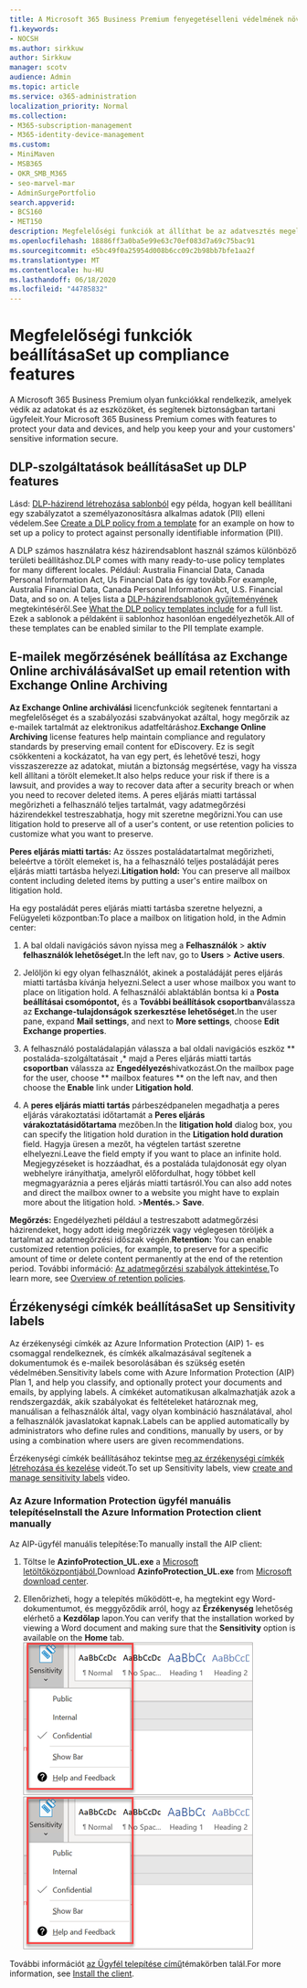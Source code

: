 ```yaml
---
title: A Microsoft 365 Business Premium fenyegetéselleni védelmének növelése
f1.keywords:
- NOCSH
ms.author: sirkkuw
author: Sirkkuw
manager: scotv
audience: Admin
ms.topic: article
ms.service: o365-administration
localization_priority: Normal
ms.collection:
- M365-subscription-management
- M365-identity-device-management
ms.custom:
- MiniMaven
- MSB365
- OKR_SMB_M365
- seo-marvel-mar
- AdminSurgePortfolio
search.appverid:
- BCS160
- MET150
description: Megfelelőségi funkciók at állíthat be az adatvesztés megelőzése és az ügyfelek bizalmas adatainak biztonsága érdekében.
ms.openlocfilehash: 18886ff3a0ba5e99e63c70ef083d7a69c75bac91
ms.sourcegitcommit: e5bc49f0a25954d008b6cc09c2b98bb7bfe1aa2f
ms.translationtype: MT
ms.contentlocale: hu-HU
ms.lasthandoff: 06/18/2020
ms.locfileid: "44785832"
---
```

# <a name="set-up-compliance-features"></a><span data-ttu-id="d57a6-103">Megfelelőségi funkciók beállítása</span><span class="sxs-lookup"><span data-stu-id="d57a6-103">Set up compliance features</span></span>

<span data-ttu-id="d57a6-104">A Microsoft 365 Business Premium olyan funkciókkal rendelkezik, amelyek védik az adatokat és az eszközöket, és segítenek biztonságban tartani ügyfeleit.</span><span class="sxs-lookup"><span data-stu-id="d57a6-104">Your Microsoft 365 Business Premium comes with features to protect your data and devices, and help you keep your and your customers' sensitive information secure.</span></span>

## <a name="set-up-dlp-features"></a><span data-ttu-id="d57a6-105">DLP-szolgáltatások beállítása</span><span class="sxs-lookup"><span data-stu-id="d57a6-105">Set up DLP features</span></span>

<span data-ttu-id="d57a6-106">Lásd: [DLP-házirend létrehozása sablonból](https://docs.microsoft.com/microsoft-365/compliance/create-a-dlp-policy-from-a-template) egy példa, hogyan kell beállítani egy szabályzatot a személyazonosításra alkalmas adatok (PII) elleni védelem.</span><span class="sxs-lookup"><span data-stu-id="d57a6-106">See [Create a DLP policy from a template](https://docs.microsoft.com/microsoft-365/compliance/create-a-dlp-policy-from-a-template) for an example on how to set up a policy to protect against personally identifiable information (PII).</span></span> 
  
<span data-ttu-id="d57a6-107">A DLP számos használatra kész házirendsablont használ számos különböző területi beállításhoz.</span><span class="sxs-lookup"><span data-stu-id="d57a6-107">DLP comes with many ready-to-use policy templates for many different locales.</span></span> <span data-ttu-id="d57a6-108">Például: Australia Financial Data, Canada Personal Information Act, Us Financial Data és így tovább.</span><span class="sxs-lookup"><span data-stu-id="d57a6-108">For example, Australia Financial Data, Canada Personal Information Act, U.S. Financial Data, and so on.</span></span> <span data-ttu-id="d57a6-109">A teljes lista a [DLP-házirendsablonok gyűjteményének](https://docs.microsoft.com/microsoft-365/compliance/what-the-dlp-policy-templates-include) megtekintéséről.</span><span class="sxs-lookup"><span data-stu-id="d57a6-109">See [What the DLP policy templates include](https://docs.microsoft.com/microsoft-365/compliance/what-the-dlp-policy-templates-include) for a full list.</span></span> <span data-ttu-id="d57a6-110">Ezek a sablonok a példaként ii sablonhoz hasonlóan engedélyezhetők.</span><span class="sxs-lookup"><span data-stu-id="d57a6-110">All of these templates can be enabled similar to the PII template example.</span></span> 
  
## <a name="set-up-email-retention-with-exchange-online-archiving"></a><span data-ttu-id="d57a6-111">E-mailek megőrzésének beállítása az Exchange Online archiválásával</span><span class="sxs-lookup"><span data-stu-id="d57a6-111">Set up email retention with Exchange Online Archiving</span></span>

 <span data-ttu-id="d57a6-112">**Az Exchange Online archiválási** licencfunkciók segítenek fenntartani a megfelelőséget és a szabályozási szabványokat azáltal, hogy megőrzik az e-mailek tartalmát az elektronikus adatfeltáráshoz.</span><span class="sxs-lookup"><span data-stu-id="d57a6-112">**Exchange Online Archiving** license features help maintain compliance and regulatory standards by preserving email content for eDiscovery.</span></span> <span data-ttu-id="d57a6-113">Ez is segít csökkenteni a kockázatot, ha van egy pert, és lehetővé teszi, hogy visszaszerezze az adatokat, miután a biztonság megsértése, vagy ha vissza kell állítani a törölt elemeket.</span><span class="sxs-lookup"><span data-stu-id="d57a6-113">It also helps reduce your risk if there is a lawsuit, and provides a way to recover data after a security breach or when you need to recover deleted items.</span></span> <span data-ttu-id="d57a6-114">A peres eljárás miatti tartással megőrizheti a felhasználó teljes tartalmát, vagy adatmegőrzési házirendekkel testreszabhatja, hogy mit szeretne megőrizni.</span><span class="sxs-lookup"><span data-stu-id="d57a6-114">You can use litigation hold to preserve all of a user's content, or use retention policies to customize what you want to preserve.</span></span>
  
<span data-ttu-id="d57a6-115">**Peres eljárás miatti tartás:** Az összes postaládatartalmat megőrizheti, beleértve a törölt elemeket is, ha a felhasználó teljes postaládáját peres eljárás miatti tartásba helyezi.</span><span class="sxs-lookup"><span data-stu-id="d57a6-115">**Litigation hold:** You can preserve all mailbox content including deleted items by putting a user's entire mailbox on litigation hold.</span></span> 
    
<span data-ttu-id="d57a6-116">Ha egy postaládát peres eljárás miatti tartásba szeretne helyezni, a Felügyeleti központban:</span><span class="sxs-lookup"><span data-stu-id="d57a6-116">To place a mailbox on litigation hold, in the Admin center:</span></span>
    
1. <span data-ttu-id="d57a6-117">A bal oldali navigációs sávon nyissa meg a **Felhasználók** \> **aktív felhasználók lehetőséget.**</span><span class="sxs-lookup"><span data-stu-id="d57a6-117">In the left nav, go to **Users** \> **Active users**.</span></span>
    
2. <span data-ttu-id="d57a6-118">Jelöljön ki egy olyan felhasználót, akinek a postaládáját peres eljárás miatti tartásba kívánja helyezni.</span><span class="sxs-lookup"><span data-stu-id="d57a6-118">Select a user whose mailbox you want to place on litigation hold.</span></span> <span data-ttu-id="d57a6-119">A felhasználói ablaktáblán bontsa ki a **Posta beállításai csomópontot,** és a **További beállítások csoportban**válassza az **Exchange-tulajdonságok szerkesztése lehetőséget.**</span><span class="sxs-lookup"><span data-stu-id="d57a6-119">In the user pane, expand **Mail settings**, and next to **More settings**, choose **Edit Exchange properties**.</span></span>
    
3. <span data-ttu-id="d57a6-120">A felhasználó postaládalapján válassza a bal oldali navigációs eszköz \*\* postaláda-szolgáltatásait ,\* majd a Peres eljárás miatti tartás **csoportban** válassza az **Engedélyezés**hivatkozást.</span><span class="sxs-lookup"><span data-stu-id="d57a6-120">On the mailbox page for the user, choose \*\* mailbox features \*\* on the left nav, and then choose the **Enable** link under **Litigation hold**.</span></span>
    
4. <span data-ttu-id="d57a6-121">A **peres eljárás miatti tartás** párbeszédpanelen megadhatja a peres eljárás várakoztatási időtartamát a **Peres eljárás várakoztatásidőtartama** mezőben.</span><span class="sxs-lookup"><span data-stu-id="d57a6-121">In the **litigation hold** dialog box, you can specify the litigation hold duration in the **Litigation hold duration** field.</span></span> <span data-ttu-id="d57a6-122">Hagyja üresen a mezőt, ha végtelen tartást szeretne elhelyezni.</span><span class="sxs-lookup"><span data-stu-id="d57a6-122">Leave the field empty if you want to place an infinite hold.</span></span> <span data-ttu-id="d57a6-123">Megjegyzéseket is hozzáadhat, és a postaláda tulajdonosát egy olyan webhelyre irányíthatja, amelyről előfordulhat, hogy többet kell megmagyaráznia a peres eljárás miatti tartásról.</span><span class="sxs-lookup"><span data-stu-id="d57a6-123">You can also add notes and direct the mailbox owner to a website you might have to explain more about the litigation hold.</span></span> <span data-ttu-id="d57a6-124">\>**Mentés.**</span><span class="sxs-lookup"><span data-stu-id="d57a6-124">\> **Save**.</span></span>
    
<span data-ttu-id="d57a6-125">**Megőrzés:** Engedélyezheti például a testreszabott adatmegőrzési házirendeket, hogy adott ideig megőrizzék vagy véglegesen töröljék a tartalmat az adatmegőrzési időszak végén.</span><span class="sxs-lookup"><span data-stu-id="d57a6-125">**Retention:** You can enable customized retention policies, for example, to preserve for a specific amount of time or delete content permanently at the end of the retention period.</span></span> <span data-ttu-id="d57a6-126">További információ: [Az adatmegőrzési szabályok áttekintése.](https://docs.microsoft.com/microsoft-365/compliance/retention-policies)</span><span class="sxs-lookup"><span data-stu-id="d57a6-126">To learn more, see [Overview of retention policies](https://docs.microsoft.com/microsoft-365/compliance/retention-policies).</span></span>

## <a name="set-up-sensitivity-labels"></a><span data-ttu-id="d57a6-127">Érzékenységi címkék beállítása</span><span class="sxs-lookup"><span data-stu-id="d57a6-127">Set up Sensitivity labels</span></span>

<span data-ttu-id="d57a6-128">Az érzékenységi címkék az Azure Information Protection (AIP) 1- es csomaggal rendelkeznek, és címkék alkalmazásával segítenek a dokumentumok és e-mailek besorolásában és szükség esetén védelmében.</span><span class="sxs-lookup"><span data-stu-id="d57a6-128">Sensitivity labels come with Azure Information Protection (AIP) Plan 1, and help you classify, and optionally protect your documents and emails, by applying labels.</span></span> <span data-ttu-id="d57a6-129">A címkéket automatikusan alkalmazhatják azok a rendszergazdák, akik szabályokat és feltételeket határoznak meg, manuálisan a felhasználók által, vagy olyan kombináció használatával, ahol a felhasználók javaslatokat kapnak.</span><span class="sxs-lookup"><span data-stu-id="d57a6-129">Labels can be applied automatically by administrators who define rules and conditions, manually by users, or by using a combination where users are given recommendations.</span></span>

<span data-ttu-id="d57a6-130">Érzékenységi címkék beállításához tekintse [meg az érzékenységi címkék létrehozása és kezelése](https://support.microsoft.com/office/2fb96b54-7dd2-4f0c-ac8d-170790d4b8b9) videót.</span><span class="sxs-lookup"><span data-stu-id="d57a6-130">To set up Sensitivity labels, view [create and manage sensitivity labels](https://support.microsoft.com/office/2fb96b54-7dd2-4f0c-ac8d-170790d4b8b9) video.</span></span>



### <a name="install-the-azure-information-protection-client-manually"></a><span data-ttu-id="d57a6-131">Az Azure Information Protection ügyfél manuális telepítése</span><span class="sxs-lookup"><span data-stu-id="d57a6-131">Install the Azure Information Protection client manually</span></span>

<span data-ttu-id="d57a6-132">Az AIP-ügyfél manuális telepítése:</span><span class="sxs-lookup"><span data-stu-id="d57a6-132">To manually install the AIP client:</span></span>

1. <span data-ttu-id="d57a6-133">Töltse le **AzinfoProtection_UL.exe** a [Microsoft letöltőközpontjából.](https://www.microsoft.com/download/details.aspx?id=53018)</span><span class="sxs-lookup"><span data-stu-id="d57a6-133">Download **AzinfoProtection_UL.exe** from [Microsoft download center](https://www.microsoft.com/download/details.aspx?id=53018).</span></span>
 
2. <span data-ttu-id="d57a6-134">Ellenőrizheti, hogy a telepítés működött-e, ha megtekint egy Word-dokumentumot, és meggyőződik arról, hogy az **Érzékenység** lehetőség elérhető a **Kezdőlap** lapon.</span><span class="sxs-lookup"><span data-stu-id="d57a6-134">You can verify that the installation worked by viewing a Word document and making sure that the **Sensitivity** option is available on the **Home** tab.</span></span>
<br/><span data-ttu-id="d57a6-135">![A Védelem lap legördülő menüje Egy Word-dokumentumban](../media/word-sensitivity.png)</span><span class="sxs-lookup"><span data-stu-id="d57a6-135">![Protection tab drop-down in a Word document.](../media/word-sensitivity.png)</span></span>

<span data-ttu-id="d57a6-136">További információt [az Ügyfél telepítése című](https://docs.microsoft.com/azure/information-protection/infoprotect-tutorial-step3)témakörben talál.</span><span class="sxs-lookup"><span data-stu-id="d57a6-136">For more information, see [Install the client](https://docs.microsoft.com/azure/information-protection/infoprotect-tutorial-step3).</span></span>

